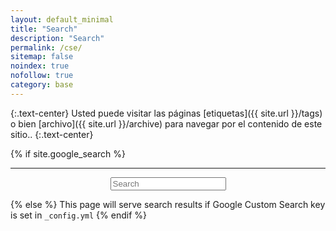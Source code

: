 ```yaml
---
layout: default_minimal
title: "Search"
description: "Search"
permalink: /cse/
sitemap: false
noindex: true
nofollow: true
category: base
---
```

{:.text-center}
Usted puede visitar las páginas [etiquetas]({{ site.url }}/tags) o bien [archivo]({{ site.url }}/archive) para navegar por el contenido de este sitio..
{:.text-center}
<a href="javascript:goBack()" class="social-icons" title="Volver a la página anterior"><i class="fa fa-arrow-circle-left fa-2x"></i></a>
<script>
function goBack() {
    window.history.back();
}
</script>
{% if site.google_search %}
<hr class="gh">
<div id="searchbox2" align="center">
<div class="searchcont2">
    <!-- span class="searchicon2"><i class="fa fa-search fa-2x"></i></span -->
    <form role="search" method="get" action="{{ site.url }}/cse/">
        <input id="searchString2" name="searchString2"
               placeholder="Search" type="text">
    </form>
</div>
</div>
<script>
  (function() {
    var cx = '006172462016279589704:keh0roaynmg';
    var gcse = document.createElement('script');
    gcse.type = 'text/javascript';
    gcse.async = true;
    gcse.src = 'https://cse.google.com/cse.js?cx=' + cx;
    var s = document.getElementsByTagName('script')[0];
    s.parentNode.insertBefore(gcse, s);
  })();
</script>
<!-- <gcse:searchresults-only queryParameterName="searchString2" enableAutoComplete="true" autoCompleteMatchType='any' autoCompleteMaxCompletions="5" autoCompleteMaxPromotions="1"></gcse:searchresults-only> -->
<gcse:searchbox-only resultsUrl="{{ site.url }}/cse/" queryParameterName="searchString"></gcse:searchbox-only>

<!-- var cx = '{{ site.google_search }}'; -->
<!-- <gcse:searchbox-only resultsUrl="{{ site.url }}/cse/" queryParameterName="searchString"></gcse:searchbox-only> -->
{% else %}
This page will serve search results if Google Custom Search key is set in `_config.yml`
{% endif %}

